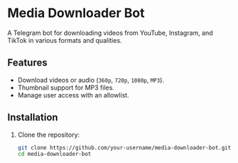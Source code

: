# Media Downloader Bot  

A Telegram bot for downloading videos from YouTube, Instagram, and TikTok in various formats and qualities.

## Features  
- Download videos or audio (`360p`, `720p`, `1080p`, `MP3`).  
- Thumbnail support for MP3 files.  
- Manage user access with an allowlist.  

## Installation  
1. Clone the repository:  
   ```bash
   git clone https://github.com/your-username/media-downloader-bot.git
   cd media-downloader-bot
